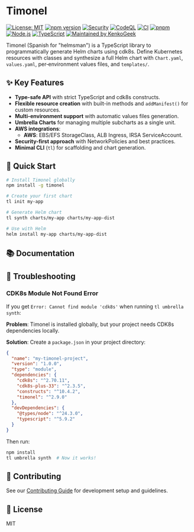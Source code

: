 # Timonel

[![License: MIT][license-badge]][license-url]
[![npm version][npm-badge]][npm-url]
[![Security][security-badge]][security-url]
[![CodeQL][codeql-badge]][codeql-url]
[![CI][ci-badge]][ci-url]
[![pnpm][pnpm-badge]][pnpm-url]
[![Node.js][node-badge]][node-url]
[![TypeScript][ts-badge]][ts-url]
[![Maintained by KenkoGeek][maintained-badge]][maintained-url]

Timonel (Spanish for "helmsman") is a TypeScript library to programmatically generate Helm charts
using cdk8s. Define Kubernetes resources with classes and synthesize a full Helm chart with
`Chart.yaml`, `values.yaml`, per‑environment values files, and `templates/`.

## ✨ Key Features

- **Type-safe API** with strict TypeScript and cdk8s constructs.
- **Flexible resource creation** with built-in methods and `addManifest()` for custom resources.
- **Multi-environment support** with automatic values files generation.
- **Umbrella Charts** for managing multiple subcharts as a single unit.
- **AWS integrations**:
  - **AWS**: EBS/EFS StorageClass, ALB Ingress, IRSA ServiceAccount.
- **Security-first approach** with NetworkPolicies and best practices.
- **Minimal CLI** (`tl`) for scaffolding and chart generation.

## 🚀 Quick Start

```bash
# Install Timonel globally
npm install -g timonel

# Create your first chart
tl init my-app

# Generate Helm chart
tl synth charts/my-app charts/my-app-dist

# Use with Helm
helm install my-app charts/my-app-dist
```

## 📚 Documentation

## 🔧 Troubleshooting

### CDK8s Module Not Found Error

If you get `Error: Cannot find module 'cdk8s'` when running `tl umbrella synth`:

**Problem**: Timonel is installed globally, but your project needs CDK8s dependencies locally.

**Solution**: Create a `package.json` in your project directory:

```json
{
  "name": "my-timonel-project",
  "version": "1.0.0",
  "type": "module",
  "dependencies": {
    "cdk8s": "^2.70.11",
    "cdk8s-plus-33": "^2.3.5",
    "constructs": "^10.4.2",
    "timonel": "^2.9.0"
  },
  "devDependencies": {
    "@types/node": "^24.3.0",
    "typescript": "^5.9.2"
  }
}
```

Then run:

```bash
npm install
tl umbrella synth  # Now it works!
```

## 🤝 Contributing

See our [Contributing Guide](https://github.com/KenkoGeek/timonel/wiki/Contributing) for development
setup and guidelines.

## 📄 License

MIT

<!-- Badges -->

[license-badge]: https://img.shields.io/badge/License-MIT-yellow.svg
[license-url]: https://opensource.org/licenses/MIT
[npm-badge]: https://img.shields.io/npm/v/timonel.svg
[npm-url]: https://www.npmjs.com/package/timonel
[security-badge]: https://img.shields.io/badge/Security-Policy-2ea44f?logo=security&logoColor=fff
[security-url]: SECURITY.md
[pnpm-badge]: https://img.shields.io/badge/pm-pnpm-ffd95a?logo=pnpm&logoColor=fff&labelColor=24292e
[pnpm-url]: https://pnpm.io/
[node-badge]: https://img.shields.io/badge/node-%3E%3D20-339933?logo=node.js&logoColor=fff
[node-url]: https://nodejs.org/
[ts-badge]: https://img.shields.io/badge/TypeScript-5.x-3178C6?logo=typescript&logoColor=fff
[ts-url]: https://www.typescriptlang.org/
[maintained-badge]: https://img.shields.io/badge/maintained%20by-KenkoGeek-6C78AF?style=flat
[maintained-url]: https://github.com/kenkogeek/
[ci-badge]: https://github.com/KenkoGeek/timonel/actions/workflows/test.yaml/badge.svg?branch=main
[ci-url]: https://github.com/KenkoGeek/timonel/actions/workflows/teast.yaml
[codeql-badge]: https://github.com/KenkoGeek/timonel/actions/workflows/codeql.yaml/badge.svg
[codeql-url]: https://github.com/KenkoGeek/timonel/actions/workflows/codeql.yaml
